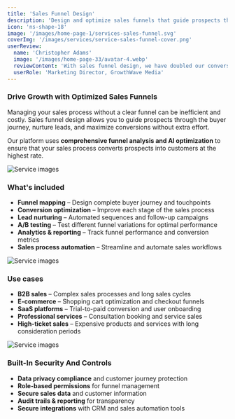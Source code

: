 ```yaml
---
title: 'Sales Funnel Design'
description: 'Design and optimize sales funnels that guide prospects through the buyer journey and maximize conversions.'
icon: 'ns-shape-18'
image: '/images/home-page-1/services-sales-funnel.svg'
coverImg: '/images/services/service-sales-funnel-cover.png'
userReview:
  name: 'Christopher Adams'
  image: '/images/home-page-33/avatar-4.webp'
  reviewContent: 'With sales funnel design, we have doubled our conversion rates while cutting sales cycle time in half. It has become a vital part of our growth strategy.'
  userRole: 'Marketing Director, GrowthWave Media'
---
```


### Drive Growth with Optimized Sales Funnels

Managing your sales process without a clear funnel can be inefficient and costly. Sales funnel design allows you to guide prospects through the buyer journey, nurture leads, and maximize conversions without extra effort.

Our platform uses **comprehensive funnel analysis and AI optimization** to ensure that your sales process converts prospects into customers at the highest rate.

![Service images](/images/services/service-details-1.png)

### What's included

- **Funnel mapping** – Design complete buyer journey and touchpoints
- **Conversion optimization** – Improve each stage of the sales process
- **Lead nurturing** – Automated sequences and follow-up campaigns
- **A/B testing** – Test different funnel variations for optimal performance
- **Analytics & reporting** – Track funnel performance and conversion metrics
- **Sales process automation** – Streamline and automate sales workflows

![Service images](/images/services/service-details-2.png)

### Use cases

- **B2B sales** – Complex sales processes and long sales cycles
- **E-commerce** – Shopping cart optimization and checkout funnels
- **SaaS platforms** – Trial-to-paid conversion and user onboarding
- **Professional services** – Consultation booking and service sales
- **High-ticket sales** – Expensive products and services with long consideration periods

![Service images](/images/services/service-details-3.jpg)

### Built-In Security And Controls

- **Data privacy compliance** and customer journey protection
- **Role-based permissions** for funnel management
- **Secure sales data** and customer information
- **Audit trails & reporting** for transparency
- **Secure integrations** with CRM and sales automation tools
